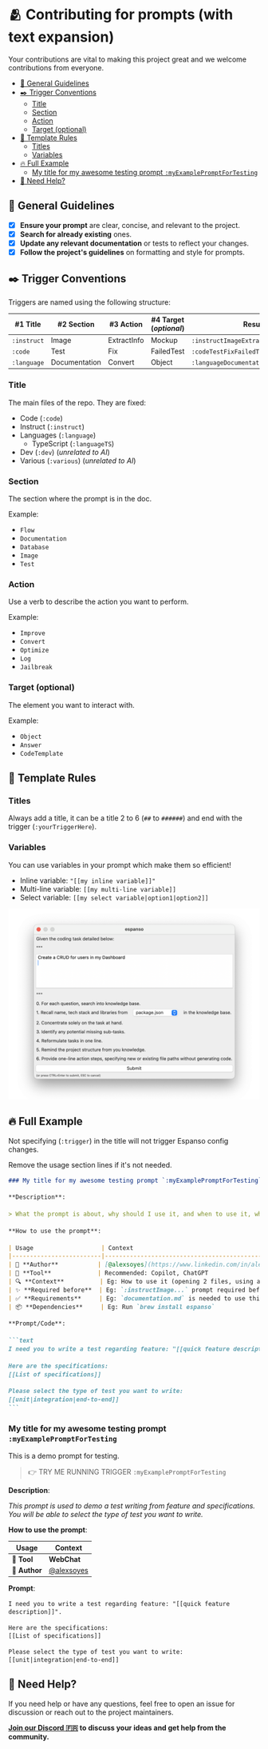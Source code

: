 # 🫂 Contributing for prompts (with text expansion)

Your contributions are vital to making this project great and we welcome contributions from everyone.

- [👮 General Guidelines](#-general-guidelines)
- [✒️ Trigger Conventions](#️-trigger-conventions)
  - [Title](#title)
  - [Section](#section)
  - [Action](#action)
  - [Target (optional)](#target-optional)
- [📜 Template Rules](#-template-rules)
  - [Titles](#titles)
  - [Variables](#variables)
- [🔥 Full Example](#-full-example)
  - [My title for my awesome testing prompt `:myExamplePromptForTesting`](#my-title-for-my-awesome-testing-prompt-myexamplepromptfortesting)
- [💪 Need Help?](#-need-help)

## 👮 General Guidelines

- [x] **Ensure your prompt** are clear, concise, and relevant to the project.
- [x] **Search for already existing** ones.
- [x] **Update any relevant documentation** or tests to reflect your changes.
- [x] **Follow the project's guidelines** on formatting and style for prompts.

## ✒️ Trigger Conventions

Triggers are named using the following structure:

| #1 Title     | #2 Section    | #3 Action   | #4 Target (*optional*) | Result                               |
| ------------ | ------------- | ----------- | ---------------------- | ------------------------------------ |
| `:instruct`  | Image         | ExtractInfo | Mockup                 | `:instructImageExtractInfoMockup`    |
| `:code`      | Test          | Fix         | FailedTest             | `:codeTestFixFailedTest`             |
| `:language`  | Documentation | Convert     | Object                 | `:languageDocumentationConvertObject`|

### Title

The main files of the repo. They are fixed:

- Code (`:code`)
- Instruct (`:instruct`)
- Languages (`:language`)
  - TypeScript (`:languageTS`)
- Dev (`:dev`) (*unrelated to AI*)
- Various (`:various`) (*unrelated to AI*)

### Section

The section where the prompt is in the doc.

Example:

- `Flow`
- `Documentation`
- `Database`
- `Image`
- `Test`

### Action

Use a verb to describe the action you want to perform.

Example:

- `Improve`
- `Convert`
- `Optimize`
- `Log`
- `Jailbreak`

### Target (optional)

The element you want to interact with.

Example:

- `Object`
- `Answer`
- `CodeTemplate`

## 📜 Template Rules

### Titles

Always add a title, it can be a title 2 to 6 (`##` to `######`) and end with the trigger (`:yourTriggerHere`).

### Variables

You can use variables in your prompt which make them so efficient!

- Inline variable: `"[[my inline variable]]"`
- Multi-line variable: `[[my multi-line variable]]`
- Select variable: `[[my select variable|option1|option2]]`

![Espanso Window](./images/espanso-prompt-window.png)

## 🔥 Full Example

Not specifying (`:trigger`) in the title will not trigger Espanso config changes.

Remove the usage section lines if it's not needed.

````markdown
### My title for my awesome testing prompt `:myExamplePromptForTesting`

**Description**:

> What the prompt is about, why should I use it, and when to use it, what to expect from it?

**How to use the prompt**:

| Usage                   | Context                                                    |
|-------------------------|------------------------------------------------------------|
| 🚀 **Author**           | [@alexsoyes](https://www.linkedin.com/in/alexandre-soyer)  |
| 🤖 **Tool**             | Recommended: Copilot, ChatGPT                              |
| 🔍 **Context**          | Eg: How to use it (opening 2 files, using a doc...)        |
| ✨ **Required before**  | Eg: `:instructImage...` prompt required before this one    |
| ✅ **Requirements**     | Eg: `documentation.md` is needed to use this prompt        |
| 📦 **Dependencies**     | Eg: Run `brew install espanso`                             |

**Prompt/Code**:

```text
I need you to write a test regarding feature: "[[quick feature description]]".

Here are the specifications:
[[List of specifications]]

Please select the type of test you want to write:
[[unit|integration|end-to-end]]
```
````

### My title for my awesome testing prompt `:myExamplePromptForTesting`

This is a demo prompt for testing.

> 👉 TRY ME RUNNING TRIGGER `:myExamplePromptForTesting`

**Description**:

*This prompt is used to demo a test writing from feature and specifications.*
*You will be able to select the type of test you want to write.*

**How to use the prompt**:

| Usage                   | Context                                                    |
|-------------------------|------------------------------------------------------------|
| 🤖 **Tool**             | **WebChat**                                                |
| 🚀 **Author**           | [@alexsoyes](https://www.linkedin.com/in/alexandre-soyer)  |

**Prompt**:

```text
I need you to write a test regarding feature: "[[quick feature description]]".

Here are the specifications:
[[List of specifications]]

Please select the type of test you want to write:
[[unit|integration|end-to-end]]
```

## 💪 Need Help?

If you need help or have any questions, feel free to open an issue for discussion or reach out to the project maintainers.

**[Join our Discord 🇫🇷](https://discord.gg/mcNwacZCvC) to discuss your ideas and get help from the community.**
